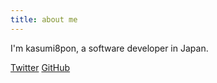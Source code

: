 ```yaml
---
title: about me
---
```


I'm kasumi8pon, a software developer in Japan.


[Twitter](https://twitter.com/kasumi8pon)
[GitHub](https://github.com/kasumi8pon)
